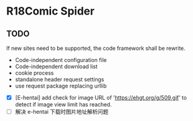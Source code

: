 # R18Comic Spider

## TODO

If new sites need to be supported, the code framework shall be rewrite.

- Code-independent configuration file
- Code-independent download list
- cookie process
- standalone header request settings
- use request package replacing urllib

- [X] [E-hentai] add check for image URL of 'https://ehgt.org/g/509.gif' to detect if image view limit has reached.
- [ ] 解决 e-hentai 下载时图片地址解析问题
